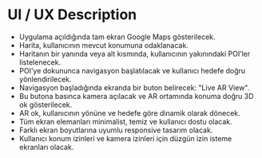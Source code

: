 # UI / UX Description

- Uygulama açıldığında tam ekran Google Maps gösterilecek.
- Harita, kullanıcının mevcut konumuna odaklanacak.
- Haritanın bir yanında veya alt kısmında, kullanıcının yakınındaki POI’ler listelenecek.
- POI’ye dokununca navigasyon başlatılacak ve kullanıcı hedefe doğru yönlendirilecek.
- Navigasyon başladığında ekranda bir buton belirecek: "Live AR View".
- Bu butona basınca kamera açılacak ve AR ortamında konuma doğru 3D ok gösterilecek.
- AR ok, kullanıcının yönüne ve hedefe göre dinamik olarak dönecek.
- Tüm ekran elemanları minimalist, temiz ve kullanıcı dostu olacak.
- Farklı ekran boyutlarına uyumlu responsive tasarım olacak.
- Kullanıcı konum izinleri ve kamera izinleri için düzgün izin isteme ekranları olacak.
